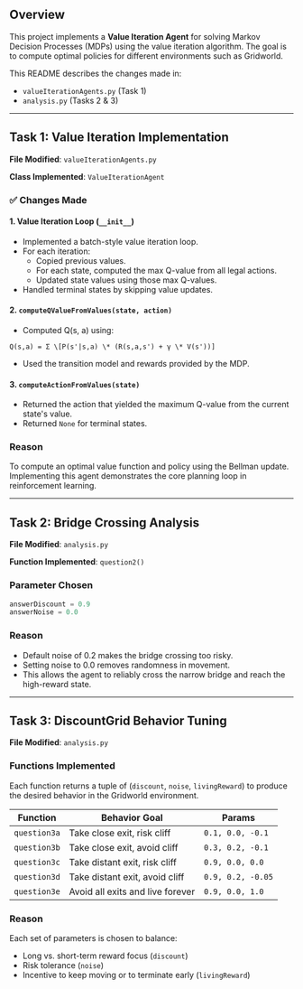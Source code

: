 ## Overview

This project implements a **Value Iteration Agent** for solving Markov Decision Processes (MDPs) using the value iteration algorithm. The goal is to compute optimal policies for different environments such as Gridworld.

This README describes the changes made in:
- `valueIterationAgents.py` (Task 1)
- `analysis.py` (Tasks 2 & 3)

---

## Task 1: Value Iteration Implementation

**File Modified**: `valueIterationAgents.py`

**Class Implemented**: `ValueIterationAgent`

### ✅ Changes Made

#### 1. Value Iteration Loop (`__init__`)
- Implemented a batch-style value iteration loop.
- For each iteration:
  - Copied previous values.
  - For each state, computed the max Q-value from all legal actions.
  - Updated state values using those max Q-values.
- Handled terminal states by skipping value updates.

#### 2. `computeQValueFromValues(state, action)`
- Computed Q(s, a) using:
  
```
Q(s,a) = Σ \[P(s'|s,a) \* (R(s,a,s') + γ \* V(s'))]

```

- Used the transition model and rewards provided by the MDP.

#### 3. `computeActionFromValues(state)`
- Returned the action that yielded the maximum Q-value from the current state's value.
- Returned `None` for terminal states.

###  Reason
To compute an optimal value function and policy using the Bellman update. Implementing this agent demonstrates the core planning loop in reinforcement learning.

---

## Task 2: Bridge Crossing Analysis

**File Modified**: `analysis.py`

**Function Implemented**: `question2()`

###  Parameter Chosen
```python
answerDiscount = 0.9
answerNoise = 0.0
```

###  Reason

* Default noise of 0.2 makes the bridge crossing too risky.
* Setting noise to 0.0 removes randomness in movement.
* This allows the agent to reliably cross the narrow bridge and reach the high-reward state.

---

## Task 3: DiscountGrid Behavior Tuning

**File Modified**: `analysis.py`

###  Functions Implemented

Each function returns a tuple of (`discount`, `noise`, `livingReward`) to produce the desired behavior in the Gridworld environment.

| Function     | Behavior Goal                    | Params            |
| ------------ | -------------------------------- | ----------------- |
| `question3a` | Take close exit, risk cliff      | `0.1, 0.0, -0.1`  |
| `question3b` | Take close exit, avoid cliff     | `0.3, 0.2, -0.1`  |
| `question3c` | Take distant exit, risk cliff    | `0.9, 0.0, 0.0`   |
| `question3d` | Take distant exit, avoid cliff   | `0.9, 0.2, -0.05` |
| `question3e` | Avoid all exits and live forever | `0.9, 0.0, 1.0`   |

###  Reason

Each set of parameters is chosen to balance:

* Long vs. short-term reward focus (`discount`)
* Risk tolerance (`noise`)
* Incentive to keep moving or to terminate early (`livingReward`)

